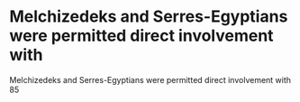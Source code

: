 # Melchizedeks and Serres-Egyptians were permitted direct involvement with

Melchizedeks and Serres-Egyptians were permitted direct involvement with
85